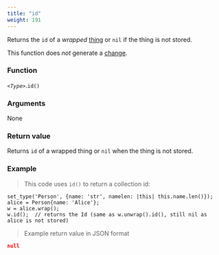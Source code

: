 ```yaml
---
title: "id"
weight: 191
---
```


Returns the `id` of a _wrapped_ [thing](..) or `nil` if the thing is not stored.

This function does *not* generate a [change](../../../overview/changes).

### Function

*`<Type>`*.`id()`

### Arguments

None

### Return value

Returns `id` of a wrapped thing or `nil` when the thing is not stored.

### Example

> This code uses `id()` to return a collection id:

```thingsdb,json_response
set_type('Person', {name: 'str', namelen: |this| this.name.len()});
alice = Person{name: 'Alice'};
w = alice.wrap();
w.id();  // returns the Id (same as w.unwrap().id(), still nil as alice is not stored)
```

> Example return value in JSON format

```json
null
```
